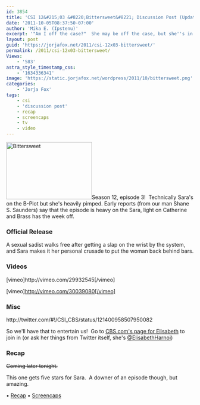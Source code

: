```yaml
---
id: 3854
title: 'CSI 12&#215;03 &#8220;Bittersweet&#8221; Discussion Post (Updated!)'
date: '2011-10-05T08:37:50-07:00'
author: 'Mika E. (Ipstenu)'
excerpt: '"Am I off the case?"  She may be off the case, but she''s in the episode!  Angry Sara is back to tell us someone''s a murderer. (Updated at 1am)'
layout: post
guid: 'https://jorjafox.net/2011/csi-12x03-bittersweet/'
permalink: /2011/csi-12x03-bittersweet/
Views:
    - '583'
astra_style_timestamp_css:
    - '1634336341'
image: 'https://static.jorjafox.net/wordpress/2011/10/bittersweet.png'
categories:
    - 'Jorja Fox'
tags:
    - csi
    - 'discussion post'
    - recap
    - screencaps
    - tv
    - video
---
```


<img class="alignleft size-medium wp-image-3855" title="Bittersweet" src="//static.jorjafox.net/wordpress/2011/10/bittersweet-230x153.png" alt="Bittersweet" width="230" height="153" />Season 12, episode 3!  Technically Sara's on the B-Plot but she's heavily pimped. Early reports (from our man Shane S. Saunders) say that the episode is heavy on the Sara, light on Catherine and Brass has the week off.
<h3>Official Release</h3>
A sexual sadist walks free after getting a slap on the wrist by the system, and Sara makes it her personal crusade to put the woman back behind bars.
<h3>Videos</h3>
[vimeo]http://vimeo.com/29932545[/vimeo]

[vimeo]http://vimeo.com/30039080[/vimeo]
<h3>Misc</h3>
http://twitter.com/#!/CSI_CBS/status/121400958507950082

So we'll have that to entertain us!  Go to <a href="http://www.cbs.com/shows/csi/cast/66650/?pg=2">CBS.com's page for Elisabeth</a> to join in (or ask her things from Twitter itself, she's <a href="http://twitter.com/ElisabethHarnoi">@ElisabethHarnoi</a>)
<h3>Recap</h3>
<del>Coming later tonight.</del>

This one gets five stars for Sara.  A downer of an episode though, but amazing.

• <a href="https://jorjafox.net/wiki/Bittersweet">Recap</a>
• <a href="https://jorjafox.net/gallery/tv/csi/season12/bittersweet">Screencaps</a>